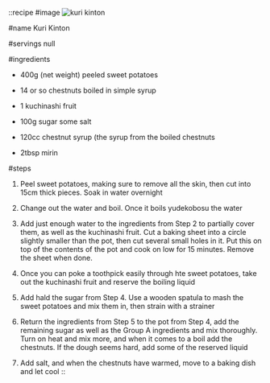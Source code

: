 ::recipe
#image
![kuri kinton](/img/vol7/kuri_kinton.jpg)

#name
Kuri Kinton

#servings
null

#ingredients
- 400g (net weight) peeled sweet potatoes
- 14 or so chestnuts boiled in simple syrup
- 1 kuchinashi fruit
- 100g sugar some salt

- 120cc chestnut syrup (the syrup from the boiled chestnuts
- 2tbsp mirin

#steps
1. Peel sweet potatoes, making sure to remove all the skin, then cut into 15cm thick pieces. Soak in water overnight

2. Change out the water and boil. Once it boils yudekobosu the water

3. Add just enough water to the ingredients from Step 2 to partially cover them, as well as the kuchinashi fruit. Cut a baking sheet into a circle slightly smaller than the pot, then cut several small holes in it. Put this on top of the contents of the pot and cook on low for 15 minutes. Remove the sheet when done.

4. Once you can poke a toothpick easily through hte sweet potatoes, take out the kuchinashi fruit and reserve the boiling liquid

5. Add hald the sugar from Step 4. Use a wooden spatula to mash the sweet potatoes and mix them in, then strain with a strainer

6. Return the ingredients from Step 5 to the pot from Step 4, add the remaining sugar as well as the Group A ingredients and mix thoroughly. Turn on heat and mix more, and when it comes to a boil add the chestnuts. If the dough seems hard, add some of the reserved liquid

7. Add salt, and when the chestnuts have warmed, move to a baking dish and let cool
::